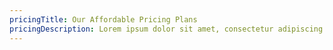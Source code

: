 ```yaml
---
pricingTitle: Our Affordable Pricing Plans
pricingDescription: Lorem ipsum dolor sit amet, consectetur adipiscing elit, sed do eiusmod tempor incididunt ut labore et dolore magna.
---
```


